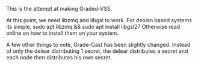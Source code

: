 This is the attempt at making Graded-VSS.

At this point, we need libzmq and libgsl to work.
For debian based systems its simple, sudo apt libzmq && sudo apt install libgsl27
Otherwise read online on how to install them on your system.

A few other things to note, Grade-Cast has been slightly changed.
Instead of only the delear distributing 1 secret, the delear distributes a secret
and each node then distributes his own secret.
